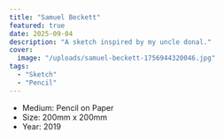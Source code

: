 ```yaml
---
title: "Samuel Beckett"
featured: true
date: 2025-09-04
description: "A sketch inspired by my uncle donal."
cover:
  image: "/uploads/samuel-beckett-1756944320046.jpg"
tags:
  - "Sketch"
  - "Pencil"
---
```


- Medium: Pencil on Paper
- Size: 200mm x 200mm
- Year: 2019


